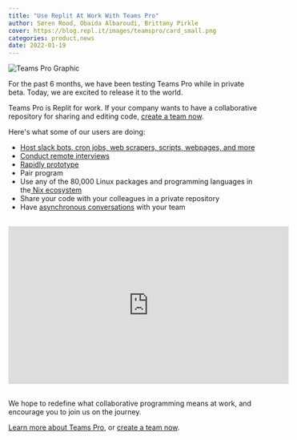 ```yaml
---
title: "Use Replit At Work With Teams Pro"
author: Søren Rood, Obaida Albaroudi, Brittany Pirkle
cover: https://blog.repl.it/images/teamspro/card_small.png
categories: product,news
date: 2022-01-19
---
```


![Teams Pro Graphic](https://blog.replit.com/images/teamspro/card_small.png)

For the past 6 months, we have been testing Teams Pro while in private beta. Today, we are excited to release it to the world.

Teams Pro is Replit for work. If your company wants to have a collaborative repository for sharing and editing code, [create a team now](http://replit.com/teams?checkout=teams_pro).

Here's what some of our users are doing:

- [Host slack bots, cron jobs, web scrapers, scripts, webpages, and more](https://blog.replit.com/amplemarket)
- [Conduct remote interviews](https://blog.replit.com/Synctera)
- [Rapidly prototype](https://blog.replit.com/fig)
- Pair program
- Use any of the 80,000 Linux packages and programming languages in the[ Nix ecosystem](https://blog.replit.com/nix)
- Share your code with your colleagues in a private repository
- Have [asynchronous conversations](https://blog.replit.com/threads) with your team

<div class="video-container" style="text-align: center;margin: 30px 0;"><iframe width="560" height="315" src="https://www.youtube.com/embed/glwJHoLsWp0" title="YouTube video player" frameborder="0" allow="accelerometer; autoplay; clipboard-write; encrypted-media; gyroscope; picture-in-picture" allowfullscreen></iframe></div>

We hope to redefine what collaborative programming means at work, and encourage you to join us on the journey.

[Learn more about Teams Pro](http://replit.com/site/teams-pro), or [create a team now](http://replit.com/teams?checkout=teams_pro).
